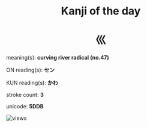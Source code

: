 <h1 align="center">Kanji of the day</h1>
<h1 align="center">巛</h1>
<p align="left">meaning(s): <b>curving river radical (no.47)</b></p>
<p align="left">ON reading(s): <b>セン</b></p>
<p align="left">KUN reading(s): <b>かわ</b></p>
<p align="left">stroke count: <b>3</b></p>
<p align="left">unicode: <b>5DDB</b></p>
<p align="left"><img src="https://komarev.com/ghpvc/?username=tristanwagner-kanjioftheday&label=Views&color=0e75b6&style=flat" alt="views"/></p>
